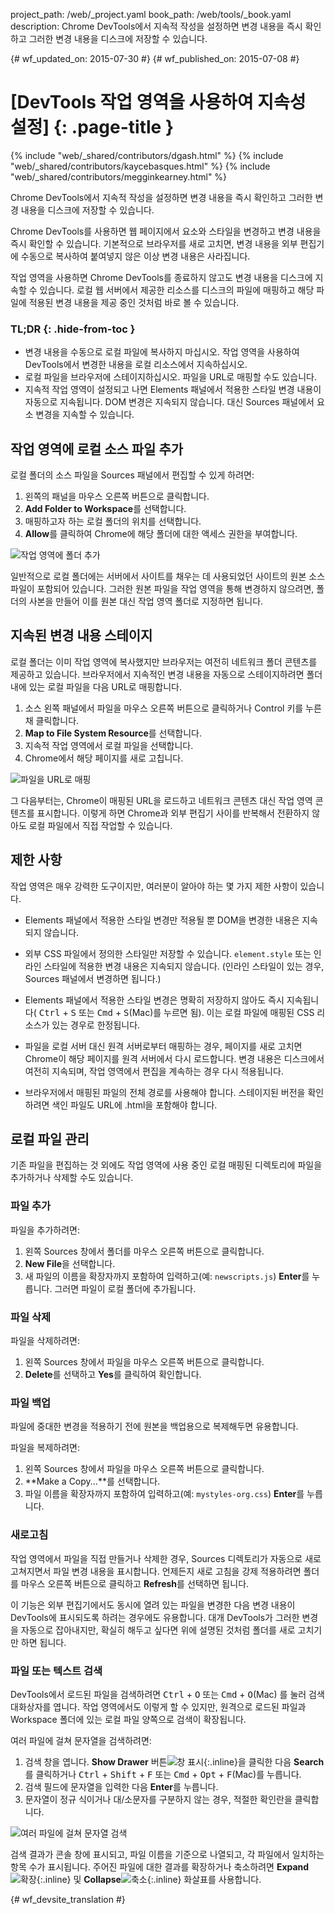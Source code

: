 project_path: /web/_project.yaml
book_path: /web/tools/_book.yaml
description: Chrome DevTools에서 지속적 작성을 설정하면 변경 내용을 즉시 확인하고 그러한 변경 내용을 디스크에 저장할 수 있습니다.

{# wf_updated_on: 2015-07-30 #}
{# wf_published_on: 2015-07-08 #}

# [DevTools 작업 영역을 사용하여 지속성 설정] {: .page-title }

{% include "web/_shared/contributors/dgash.html" %}
{% include "web/_shared/contributors/kaycebasques.html" %}
{% include "web/_shared/contributors/megginkearney.html" %}

Chrome DevTools에서 지속적 작성을 설정하면 변경 내용을 즉시 확인하고 그러한 변경 내용을 디스크에 저장할 수 있습니다.

Chrome DevTools를 사용하면 웹 페이지에서 요소와 스타일을 
변경하고 변경 내용을 즉시 확인할 수 있습니다. 
기본적으로 브라우저를 새로 고치면, 변경 내용을 외부 편집기에 수동으로 
복사하여 붙여넣지 않은 이상 변경 내용은 사라집니다.

작업 영역을 사용하면 Chrome DevTools를 종료하지 않고도 
변경 내용을 디스크에 지속할 수 있습니다. 
로컬 웹 서버에서 제공한 리소스를 디스크의 파일에 매핑하고 
해당 파일에 적용된 변경 내용을 제공 중인 것처럼 바로 볼 수 있습니다.


### TL;DR {: .hide-from-toc }
- 변경 내용을 수동으로 로컬 파일에 복사하지 마십시오. 작업 영역을 사용하여 DevTools에서 변경한 내용을 로컬 리소스에서 지속하십시오.
- 로컬 파일을 브라우저에 스테이지하십시오. 파일을 URL로 매핑할 수도 있습니다.
- 지속적 작업 영역이 설정되고 나면 Elements 패널에서 적용한 스타일 변경 내용이 자동으로 지속됩니다. DOM 변경은 지속되지 않습니다. 대신 Sources 패널에서 요소 변경을 지속할 수 있습니다.


## 작업 영역에 로컬 소스 파일 추가

로컬 폴더의 소스 파일을 Sources 패널에서 편집할 수 있게 하려면:

1. 왼쪽의 패널을 마우스 오른쪽 버튼으로 클릭합니다. 
2. **Add Folder to Workspace**를 선택합니다. 
3. 매핑하고자 하는 로컬 폴더의 위치를 선택합니다. 
4. **Allow**를 클릭하여 Chrome에 해당 폴더에 대한 액세스 권한을 부여합니다. 

![작업 영역에 폴더 추가](imgs/addfolder.png)

일반적으로 로컬 폴더에는 서버에서 사이트를 채우는 데 사용되었던 사이트의 원본 소스 파일이 포함되어 있습니다. 그러한 원본 파일을 작업 영역을 통해 변경하지 않으려면, 폴더의 사본을 만들어 이를 원본 대신 작업 영역 폴더로 지정하면 됩니다.

## 지속된 변경 내용 스테이지

로컬 폴더는 이미 작업 영역에 복사했지만 
브라우저는 여전히 네트워크 폴더 콘텐츠를 제공하고 있습니다. 
브라우저에서 지속적인 변경 내용을 자동으로 스테이지하려면 
폴더 내에 있는 로컬 파일을 다음 URL로 매핑합니다.

1. 소스 왼쪽 패널에서 파일을 마우스 오른쪽 버튼으로 클릭하거나 Control 키를 누른 채 클릭합니다. 
2. **Map to File System Resource**를 선택합니다. 
3. 지속적 작업 영역에서 로컬 파일을 선택합니다. 
4. Chrome에서 해당 페이지를 새로 고칩니다.

![파일을 URL로 매핑](imgs/maptoresource.png)

그 다음부터는, 
Chrome이 매핑된 URL을 로드하고 
네트워크 콘텐츠 대신 
작업 영역 콘텐츠를 표시합니다. 
이렇게 하면 Chrome과 외부 편집기 사이를 반복해서 전환하지 않아도 
로컬 파일에서 직접 작업할 수 있습니다.

## 제한 사항

작업 영역은 매우 강력한 도구이지만, 여러분이 알아야 하는 몇 가지 제한 사항이 있습니다.

* Elements 패널에서 적용한 스타일 변경만 적용될 뿐 DOM을 변경한 내용은 지속되지 않습니다.

* 외부 CSS 파일에서 정의한 스타일만 저장할 수 있습니다. `element.style` 또는 인라인 스타일에 적용한 변경 내용은 지속되지 않습니다. (인라인 스타일이 있는 경우, Sources 패널에서 변경하면 됩니다.)

* Elements 패널에서 적용한 스타일 변경은 명확히 저장하지 않아도 즉시 지속됩니다(
<kbd class="kbd">Ctrl</kbd> + <kbd class="kbd">S</kbd> 또는 <kbd class="kbd">Cmd</kbd> + <kbd class="kbd">S</kbd>(Mac)를 누르면 됨). 이는 로컬 파일에 매핑된 CSS 리소스가 있는 경우로 한정됩니다.

* 파일을 로컬 서버 대신 원격 서버로부터 매핑하는 경우, 페이지를 새로 고치면 Chrome이 해당 페이지를 원격 서버에서 다시 로드합니다. 변경 내용은 디스크에서 여전히 지속되며, 작업 영역에서 편집을 계속하는 경우 다시 적용됩니다.

* 브라우저에서 매핑된 파일의 전체 경로를 사용해야 합니다. 스테이지된 버전을 확인하려면 색인 파일도 URL에 .html을 포함해야 합니다.

## 로컬 파일 관리

기존 파일을 편집하는 것 외에도 
작업 영역에 사용 중인 로컬 매핑된 디렉토리에 
파일을 추가하거나 삭제할 수도 있습니다.

### 파일 추가

파일을 추가하려면:

1. 왼쪽 Sources 창에서 폴더를 마우스 오른쪽 버튼으로 클릭합니다. 
2. **New File**을 선택합니다. 
3. 새 파일의 이름을 확장자까지 포함하여 입력하고(예: `newscripts.js`) **Enter**를 누릅니다. 그러면 파일이 로컬 폴더에 추가됩니다.

### 파일 삭제

파일을 삭제하려면:

1. 왼쪽 Sources 창에서 파일을 마우스 오른쪽 버튼으로 클릭합니다. 
2. **Delete**를 선택하고 **Yes**를 클릭하여 확인합니다.

### 파일 백업

파일에 중대한 변경을 적용하기 전에 
원본을 백업용으로 복제해두면 유용합니다.

파일을 복제하려면:

1. 왼쪽 Sources 창에서 파일을 마우스 오른쪽 버튼으로 클릭합니다. 
2. **Make a Copy...**를 선택합니다. 
3. 파일 이름을 확장자까지 포함하여 입력하고(예: `mystyles-org.css`) **Enter**를 누릅니다.

### 새로고침

작업 영역에서 파일을 직접 만들거나 삭제한 경우, 
Sources 디렉토리가 자동으로 새로 고쳐지면서 파일 변경 내용을 표시합니다. 
언제든지 새로 고침을 강제 적용하려면 폴더를 마우스 오른쪽 버튼으로 클릭하고 **Refresh**를 선택하면 됩니다.

이 기능은 외부 편집기에서도 동시에 열려 있는 파일을 변경한 다음 변경 내용이 DevTools에 표시되도록 하려는 경우에도 유용합니다. 대개 DevTools가 그러한 변경을 자동으로 잡아내지만, 확실히 해두고 싶다면 위에 설명된 것처럼 폴더를 새로 고치기만 하면 됩니다.

### 파일 또는 텍스트 검색

DevTools에서 로드된 파일을 검색하려면 
<kbd class="kbd">Ctrl</kbd> + <kbd class="kbd">O</kbd> 또는 <kbd class="kbd">Cmd</kbd> + <kbd class="kbd">O</kbd>(Mac)
를 눌러 검색 대화상자를 엽니다. 
작업 영역에서도 이렇게 할 수 있지만, 
원격으로 로드된 파일과 
Workspace 폴더에 있는 로컬 파일 양쪽으로 검색이 확장됩니다.

여러 파일에 걸쳐 문자열을 검색하려면:

1. 검색 창을 엽니다. **Show Drawer** 버튼![창 표시](imgs/show_drawer_button.png){:.inline}을 클릭한 다음 **Search**를 클릭하거나 
<kbd class="kbd">Ctrl</kbd> + <kbd class="kbd">Shift</kbd> + <kbd class="kbd">F</kbd> 또는 <kbd class="kbd">Cmd</kbd> + <kbd class="kbd">Opt</kbd> + <kbd class="kbd">F</kbd>(Mac)를 누릅니다. 
2. 검색 필드에 문자열을 입력한 다음 **Enter**를 누릅니다. 
3. 문자열이 정규 식이거나 대/소문자를 구분하지 않는 경우, 적절한 확인란을 클릭합니다.

![여러 파일에 걸쳐 문자열 검색](imgs/searchacross.png)

검색 결과가 콘솔 창에 표시되고, 파일 이름을 기준으로 나열되고, 각 파일에서 일치하는 항목 수가 표시됩니다. 주어진 파일에 대한 결과를 확장하거나 축소하려면 **Expand**![확장](imgs/expand_button.png){:.inline} 및 **Collapse**![축소](imgs/collapse_button.png){:.inline} 화살표를 사용합니다.



{# wf_devsite_translation #}

